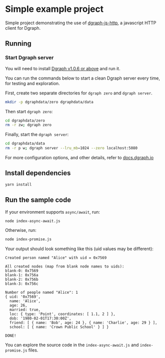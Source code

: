 # Simple example project

Simple project demonstrating the use of [dgraph-js-http], a javascript HTTP
client for Dgraph.

[dgraph-js-http]:https://github.com/dgraph-io/dgraph-js-http

## Running

### Start Dgraph server

You will need to install [Dgraph v1.0.6 or above][releases] and run it.

[releases]: https://github.com/dgraph-io/dgraph/releases

You can run the commands below to start a clean Dgraph server every time, for
testing and exploration.

First, create two separate directories for `dgraph zero` and `dgraph server`.

```sh
mkdir -p dgraphdata/zero dgraphdata/data
```

Then start `dgraph zero`:

```sh
cd dgraphdata/zero
rm -r zw; dgraph zero
```

Finally, start the `dgraph server`:

```sh
cd dgraphdata/data
rm -r p w; dgraph server --lru_mb=1024 --zero localhost:5080
```

For more configuration options, and other details, refer to
[docs.dgraph.io](https://docs.dgraph.io)

## Install dependencies

```sh
yarn install
```

## Run the sample code

If your environment supports `async/await`, run:

```sh
node index-async-await.js
```

Otherwise, run:

```sh
node index-promise.js
```

Your output should look something like this (uid values may be different):

```console
Created person named "Alice" with uid = 0x7569

All created nodes (map from blank node names to uids):
blank-0: 0x7569
blank-1: 0x756a
blank-2: 0x756b
blank-3: 0x756c

Number of people named "Alice": 1
{ uid: '0x7569',
  name: 'Alice',
  age: 26,
  married: true,
  loc: { type: 'Point', coordinates: [ 1.1, 2 ] },
  dob: '1980-02-01T17:30:00Z',
  friend: [ { name: 'Bob', age: 24 }, { name: 'Charlie', age: 29 } ],
  school: [ { name: 'Crown Public School' } ] }

DONE!
```

You can explore the source code in the `index-async-await.js` and
`index-promise.js` files.
